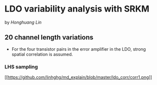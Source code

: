 # LDO variability analysis with SRKM
by _Honghuang Lin_

## 20 channel length variations
* For the four transistor pairs in the error amplifier in the LDO, strong spatial correlation is assumed.

### LHS sampling
[[https://github.com/linhghg/md_explain/blob/master/ldo_corr/corr1.png]]

